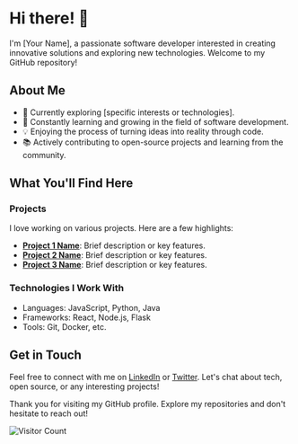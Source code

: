 # Hi there! 👋

I'm [Your Name], a passionate software developer interested in creating innovative solutions and exploring new technologies. Welcome to my GitHub repository!

## About Me

- 🌟 Currently exploring [specific interests or technologies].
- 🌱 Constantly learning and growing in the field of software development.
- 💡 Enjoying the process of turning ideas into reality through code.
- 📚 Actively contributing to open-source projects and learning from the community.

## What You'll Find Here

### Projects

I love working on various projects. Here are a few highlights:

- **[Project 1 Name](link)**: Brief description or key features.
- **[Project 2 Name](link)**: Brief description or key features.
- **[Project 3 Name](link)**: Brief description or key features.

### Technologies I Work With

- Languages: JavaScript, Python, Java
- Frameworks: React, Node.js, Flask
- Tools: Git, Docker, etc.

## Get in Touch

Feel free to connect with me on [LinkedIn](link) or [Twitter](link). Let's chat about tech, open source, or any interesting projects!

Thank you for visiting my GitHub profile. Explore my repositories and don't hesitate to reach out!

![Visitor Count](https://profile-counter.glitch.me/{your-username}/count.svg)
